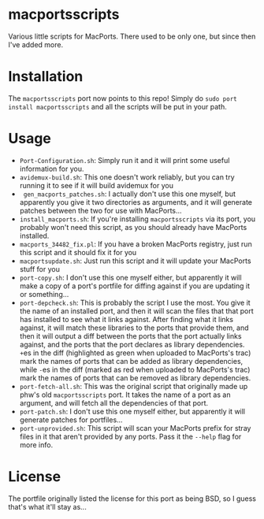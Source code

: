 macportsscripts
===============

Various little scripts for MacPorts. There used to be only one, but since then I've added more.

Installation
============

The `macportsscripts` port now points to this repo! Simply do `sudo port install macportsscripts` and all the scripts
will be put in your path.

Usage
=====
- `Port-Configuration.sh`: Simply run it and it will print some useful information for you.
- `avidemux-build.sh`: This one doesn't work reliably, but you can try running it to see if it will build avidemux for you
- ` gen_macports_patches.sh`: I actually don't use this one myself, but apparently you give it two directories as arguments, and it will generate patches between the two for use with MacPorts...
- `install_macports.sh`: If you're installing `macportsscripts` via its port, you probably won't need this script, as you should already have MacPorts installed.
- `macports_34482_fix.pl`: If you have a broken MacPorts registry, just run this script and it should fix it for you
- `macportsupdate.sh`: Just run this script and it will update your MacPorts stuff for you
- `port-copy.sh`: I don't use this one myself either, but apparently it will make a copy of a port's portfile for diffing against if you are updating it or something...
- `port-depcheck.sh`: This is probably the script I use the most. You give it the name of an installed port, and then it will scan the files that that port has installed to see what it links against. After finding what it links against, it will match these libraries to the ports that provide them, and then it will output a diff between the ports that the port actually links against, and the ports that the port declares as library dependencies. `+`es in the diff (highlighted as green when uploaded to MacPorts's trac) mark the names of ports that can be added as library dependencies, while `-`es in the diff (marked as red when uploaded to MacPorts's trac) mark the names of ports that can be removed as library dependencies.
- `port-fetch-all.sh`: This was the original script that originally made up phw's old `macportsscripts` port. It takes the name of a port as an argument, and will fetch all the dependencies of that port.
- `port-patch.sh`: I don't use this one myself either, but apparently it will generate patches for portfiles...
- `port-unprovided.sh`: This script will scan your MacPorts prefix for stray files in it that aren't provided by any ports. Pass it the `--help` flag for more info.

License
=======

The portfile originally listed the license for this port as being BSD, so I guess that's what it'll stay as...
